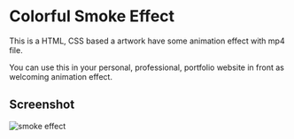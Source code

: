 <h1> Colorful Smoke Effect </h1>

<p> This is a HTML, CSS based a artwork have some animation effect with mp4 file. 
</p>

<p> You can use this in your personal, professional, portfolio website in front as welcoming animation effect. </p>

## Screenshot
![smoke effect](https://user-images.githubusercontent.com/52855622/124308059-51d5d180-db86-11eb-8080-592b0edc7f54.gif)


